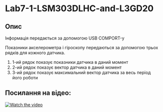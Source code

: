 # Lab7-1-LSM303DLHC-and-L3GD20

## Опис
Інформація передається за допомогою USB COMPORT-у

Показники акселерометра і гіроскопу передаються за допомогою трьох рядків для кожного датчика. 
1. 1-ий рядок показує показники датчика в даний момент
2. 2-ий рядок показує вектор датчика в даний момент
3. 3-ий рядок показує максимальний вектор датчика за весь період його роботи

## Посилання на відео:
[![Watch the video](https://img.youtube.com/vi/mJ2jIMdzeJE/maxresdefault.jpg)](https://youtu.be/mJ2jIMdzeJE)